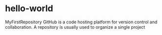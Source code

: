 # hello-world
MyFirstRepository
GitHub is a code hosting platform for version control and collaboration.
A repository is usually used to organize a single project
